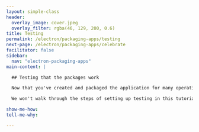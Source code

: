```yaml
---
layout: simple-class
header:
  overlay_image: cover.jpeg
  overlay_filter: rgba(46, 129, 200, 0.6)
title: Testing
permalink: /electron/packaging-apps/testing
next-page: /electron/packaging-apps/celebrate
facilitator: false
sidebar:
  nav: "electron-packaging-apps"
main-content: |

  ## Testing that the packages work

  Now that you've created and packaged the application for many operating systems, you may want to ensure that the app will work as expected. The obvious way to do this is to share it with yourself or someone you trust who has access to that operating system and try it manually. However, there are other ways to do this.

  We won't walk through the steps of setting up testing in this tutorial. However, the tool [spectron](https://electron.atom.io/spectron/) is the electron community's recommended way to test electron apps. Read more [here](https://electron.atom.io/spectron/), or [take a peek at the source code on GitHub](https://github.com/electron/spectron).

show-me-how:
tell-me-why:

---
```

